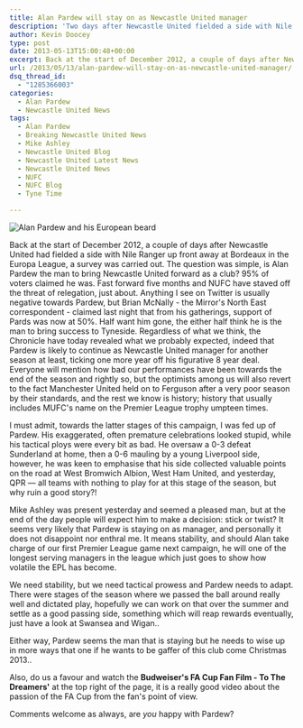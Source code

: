 ```yaml
---
title: Alan Pardew will stay on as Newcastle United manager
description: 'Two days after Newcastle United fielded a side with Nile Ranger up front away at Bordeaux in the Europa League, fans gave their opinon on Alan Pardew.'
author: Kevin Doocey
type: post
date: 2013-05-13T15:00:48+00:00
excerpt: Back at the start of December 2012, a couple of days after Newcastle United had fielded a side with Nile Ranger up front away at Bordeaux in the Europa League, a survey was carried out. The question was simple, is Alan Pardew the man..
url: /2013/05/13/alan-pardew-will-stay-on-as-newcastle-united-manager/
dsq_thread_id:
  - "1285366003"
categories:
  - Alan Pardew
  - Newcastle United News
tags:
  - Alan Pardew
  - Breaking Newcastle United News
  - Mike Ashley
  - Newcastle United Blog
  - Newcastle United Latest News
  - Newcastle United News
  - NUFC
  - NUFC Blog
  - Tyne Time

---
```

![Alan Pardew and his European beard](https://www.tynetime.com/wp-content/uploads/2013/05/alan-pardew-beard.jpg "Pardew - Looks to have the backing of Mike Ashley for another term at least")

Back at the start of December 2012, a couple of days after Newcastle United had fielded a side with Nile Ranger up front away at Bordeaux in the Europa League, a survey was carried out. The question was simple, is Alan Pardew the man to bring Newcastle United forward as a club? 95% of voters claimed he was. Fast forward five months and NUFC have staved off the threat of relegation, just about. Anything I see on Twitter is usually negative towards Pardew, but Brian McNally - the Mirror's North East correspondent - claimed last night that from his gatherings, support of Pards was now at 50%. Half want him gone, the either half think he is the man to bring success to Tyneside. Regardless of what we think, the Chronicle have today revealed what we probably expected, indeed that Pardew is likely to continue as Newcastle United manager for another season at least, ticking one more  year off his figurative 8 year deal. Everyone will mention how bad our performances have been towards the end of the season and rightly so, but the optimists among us will also revert to the fact Manchester United held on to Ferguson after a very poor season by their standards, and the rest we know is history; history that usually includes MUFC's name on the Premier League trophy umpteen times.

I must admit, towards the latter stages of this campaign, I was fed up of Pardew. His exaggerated, often premature celebrations looked stupid, while his tactical ploys were every bit as bad. He oversaw a 0-3 defeat Sunderland at home, then a 0-6 mauling by a young Liverpool side, however, he was keen to emphasise that his side collected valuable points on the road at West Bromwich Albion, West Ham United, and yesterday, QPR — all teams with nothing to play for at this stage of the season, but why ruin a good story?!

Mike Ashley was present yesterday and seemed a pleased man, but at the end of the day people will expect him to make a decision: stick or twist? It seems very likely that Pardew is staying on as manager, and personally it does not disappoint nor enthral me. It means stability, and should Alan take charge of our first Premier League game next campaign, he will one of the longest serving managers in the league which just goes to show how volatile the EPL has become.

We need stability, but we need tactical prowess and Pardew needs to adapt. There were stages of the season where we passed the ball around really well and dictated play, hopefully we can work on that over the summer and settle as a good passing side, something which will reap rewards eventually, just have a look at Swansea and Wigan..

Either way, Pardew seems the man that is staying but he needs to wise up in more ways that one if he wants to be gaffer of this club come Christmas 2013..

Also, do us a favour and watch the **Budweiser's FA Cup Fan Film - To The Dreamers'** at the top right of the page, it is a really good video about the passion of the FA Cup from the fan's point of view.

Comments welcome as always, are _you_ happy with Pardew?
